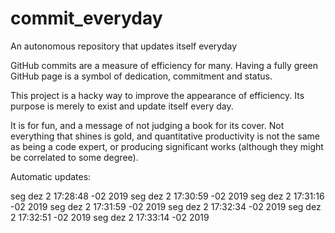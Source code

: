 # commit_everyday
An autonomous repository that updates itself everyday


GitHub commits are a measure of efficiency for many. Having a fully green GitHub page is a symbol of dedication, commitment and status. 

This project is a hacky way to improve the appearance of efficiency. Its purpose is merely to exist and update itself every day.

It is for fun, and a message of not judging a book for its cover. Not everything that shines is gold, and quantitative productivity is not the same as being a code expert, or producing significant works (although they might be correlated to some degree). 

Automatic updates:


seg dez  2 17:28:48 -02 2019
seg dez  2 17:30:59 -02 2019
seg dez  2 17:31:16 -02 2019
seg dez  2 17:31:59 -02 2019
seg dez  2 17:32:34 -02 2019
seg dez  2 17:32:51 -02 2019
seg dez  2 17:33:14 -02 2019
